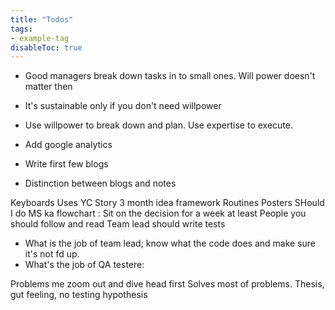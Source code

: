 ```yaml
---
title: "Todos"
tags:
- example-tag
disableToc: true
---
```


- Good managers break down tasks in to small ones. Will power doesn't matter then
- It's sustainable only if you don't need willpower
- Use willpower to break down and plan. Use expertise to execute.


- Add google analytics
- Write first few blogs
- Distinction between blogs and notes

Keyboards
Uses
YC Story
3 month idea framework
Routines
Posters
SHould I do MS ka flowchart : Sit on the decision for a week at least
People you should follow and read
Team lead should write tests 
- What is the job of team lead; know what the code does and make sure it's not fd up.
- What's the job of QA testere: 

Problems me zoom out and dive head first
Solves most of problems. Thesis, gut feeling, no testing hypothesis

